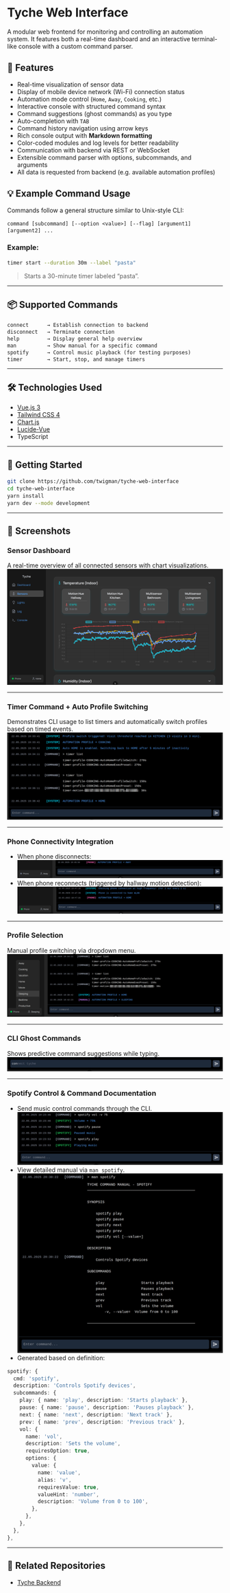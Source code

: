 # Tyche Web Interface

A modular web frontend for monitoring and controlling an automation system. It features both a real-time dashboard and an interactive terminal-like console with a custom command parser.

## 🔧 Features

- Real-time visualization of sensor data
- Display of mobile device network (Wi-Fi) connection status
- Automation mode control (`Home`, `Away`, `Cooking`, etc.)
- Interactive console with structured command syntax
- Command suggestions (ghost commands) as you type
- Auto-completion with `TAB`
- Command history navigation using arrow keys
- Rich console output with **Markdown formatting**
- Color-coded modules and log levels for better readability
- Communication with backend via REST or WebSocket
- Extensible command parser with options, subcommands, and arguments
- All data is requested from backend (e.g. available automation profiles)

## 💡 Example Command Usage

Commands follow a general structure similar to Unix-style CLI:

```
command [subcommand] [--option <value>] [--flag] [argument1] [argument2] ...
```

### Example:
```bash
timer start --duration 30m --label "pasta"
```

> Starts a 30-minute timer labeled “pasta”.

---

## 📦 Supported Commands

```
connect      → Establish connection to backend
disconnect   → Terminate connection
help         → Display general help overview
man          → Show manual for a specific command
spotify      → Control music playback (for testing purposes)
timer        → Start, stop, and manage timers
```

---

## 🛠️ Technologies Used

- [Vue.js 3](https://vuejs.org/)
- [Tailwind CSS 4](https://tailwindcss.com/)
- [Chart.js](https://www.chartjs.org/)
- [Lucide-Vue](https://lucide.dev/icons)
- TypeScript

---

## 🚀 Getting Started

```bash
git clone https://github.com/twigman/tyche-web-interface
cd tyche-web-interface
yarn install
yarn dev --mode development
```

---

## 📸 Screenshots

### Sensor Dashboard
A real-time overview of all connected sensors with chart visualizations.
![Sensor Dashboard](./img/ui_2025-03-12.jpg)

---

### Timer Command + Auto Profile Switching
Demonstrates CLI usage to list timers and automatically switch profiles based on timed events.
![auto_profile](./img/ui_cli_auto_profile.jpg)

---

### Phone Connectivity Integration
- When phone disconnects:
  ![phone_disconnect](./img/ui_cli_phone_disconnected.jpg)
- When phone reconnects (triggered by hallway motion detection):
  ![phone_connect_burst](./img/ui_cli_phone_connect_burst.jpg)

---

### Profile Selection
Manual profile switching via dropdown menu.
![profile_selection](./img/ui_profile_selection.jpg)

---

### CLI Ghost Commands
Shows predictive command suggestions while typing.
![ghost_command](./img/ui_ghost_text.jpg)

---

### Spotify Control & Command Documentation
- Send music control commands through the CLI.
  ![spotify_command](./img/ui_cli_spotify.jpg)
- View detailed manual via `man spotify`.
  ![spotify_man](./img/ui_cli_man_spotify.jpg)
- Generated based on definition:
```ts
spotify: {
  cmd: 'spotify',
  description: 'Controls Spotify devices',
  subcommands: {
    play: { name: 'play', description: 'Starts playback' },
    pause: { name: 'pause', description: 'Pauses playback' },
    next: { name: 'next', description: 'Next track' },
    prev: { name: 'prev', description: 'Previous track' },
    vol: {
      name: 'vol',
      description: 'Sets the volume',
      requiresOption: true,
      options: {
        value: {
          name: 'value',
          alias: 'v',
          requiresValue: true,
          valueHint: 'number',
          description: 'Volume from 0 to 100',
        },
      },
    },
  },
},
```

---

## 🔗 Related Repositories

- [Tyche Backend](https://github.com/Twigman/tyche)


